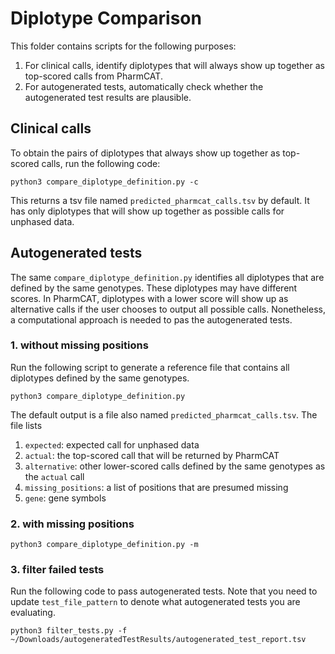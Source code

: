 # Diplotype Comparison

This folder contains scripts for the following purposes:
1. For clinical calls, identify diplotypes that will always show up together as top-scored calls from PharmCAT.
2. For autogenerated tests, automatically check whether the autogenerated test results are plausible.

## Clinical calls

To obtain the pairs of diplotypes that always show up together as top-scored calls, run the following code:

```shell
python3 compare_diplotype_definition.py -c
```
This returns a tsv file named `predicted_pharmcat_calls.tsv` by default. It has only diplotypes that will show up together as possible calls for unphased data.

## Autogenerated tests

The same `compare_diplotype_definition.py` identifies all diplotypes that are defined by the same genotypes. These diplotypes may have different scores. In PharmCAT, diplotypes with a lower score will show up as alternative calls if the user chooses to output all possible calls. Nonetheless, a computational approach is needed to pas the autogenerated tests.

### 1. without missing positions
Run the following script to generate a reference file that contains all diplotypes defined by the same genotypes.

```shell
python3 compare_diplotype_definition.py
```
The default output is a file also named `predicted_pharmcat_calls.tsv`. The file lists
1. `expected`: expected call for unphased data
2. `actual`: the top-scored call that will be returned by PharmCAT
3. `alternative`: other lower-scored calls defined by the same genotypes as the `actual` call
4. `missing_positions`: a list of positions that are presumed missing
5. `gene`: gene symbols


### 2. with missing positions

```shell
python3 compare_diplotype_definition.py -m
```

### 3. filter failed tests

Run the following code to pass autogenerated tests. Note that you need to update `test_file_pattern` to denote what autogenerated tests you are evaluating.
```shell
python3 filter_tests.py -f ~/Downloads/autogeneratedTestResults/autogenerated_test_report.tsv
```
